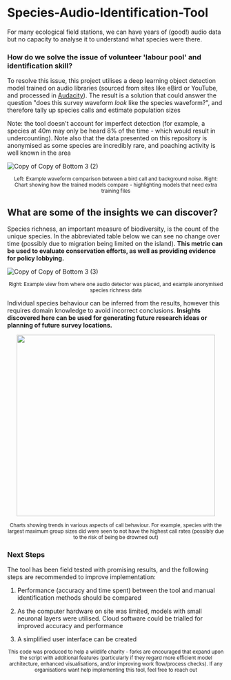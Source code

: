 # Species-Audio-Identification-Tool


For many ecological field stations, we can have years of (good!) audio data but no capacity to analyse it to understand what species were there.

### How do we solve the issue of volunteer 'labour pool' and identification skill?

To resolve this issue, this project utilises a deep learning object detection model trained on audio libraries (sourced from sites like eBird or YouTube, and processed in [Audacity](https://www.audacityteam.org/)). The result is a solution that could answer the question "does this survey waveform _look_ like the species waveform?", and therefore tally up species calls and estimate population sizes

Note: the tool doesn't account for imperfect detection (for example, a species at 40m may only be heard 8% of the time - which would result in undercounting). Note also that the data presented on this repository is anonymised as some species are incredibly rare, and poaching activity is well known in the area

![Copy of Copy of Bottom 3 (2)](https://user-images.githubusercontent.com/122735369/215263692-78bd5a51-9120-4ff6-b6d3-6f26c6bbf132.png)
<p align="center"><sup>Left: Example waveform comparison between a bird call and background noise. Right: Chart showing how the trained models compare - highlighting models that need extra training files</sup></p>

## What are some of the insights we can discover?

Species richness, an important measure of biodiversity, is the count of the unique species. In the abbreviated table below we can see no change over time (possibly due to migration being limited on the island). **This metric can be used to evaluate conservation efforts, as well as providing evidence for policy lobbying.**

![Copy of Copy of Bottom 3 (3)](https://user-images.githubusercontent.com/122735369/215264531-1eb4be82-d189-430c-9fc9-6dd15f8962fa.png)

<p align="center"><sup>Right: Example view from where one audio detector was placed, and example anonymised species richness data</sup></p>

Individual species behaviour can be inferred from the results, however this requires domain knowledge to avoid incorrect conclusions. **Insights discovered here can be used for generating future research ideas or planning of future survey locations.**

<p align="center">
  <img width="460" height="420" src="https://github.com/NPTravell/Species-Audio-Identification-Tool/assets/122735369/062e17e4-9af7-47a3-b722-6285c498f5b5">
</p>

<p align="center"><sup>Charts showing trends in various aspects of call behaviour. For example, species with the largest maximum group sizes did were seen to not have the highest call rates (possibly due to the risk of being be drowned out) </sup></p>

### Next Steps

The tool has been field tested with promising results, and the following steps are recommended to improve implementation:

1. Performance (accuracy and time spent) between the tool and manual identification methods should be compared

2. As the computer hardware on site was limited, models with small neuronal layers were utilised. Cloud software could be trialled for improved accuracy and performance

3. A simplified user interface can be created

<p align="center"><sup> This code was produced to help a wildlife charity - forks are encouraged that expand upon the script with additional features (particularly if they regard more efficient model architecture, enhanced visualisations, and/or improving work flow/process checks). If any organisations want help implementing this tool, feel free to reach out</sup></p>
